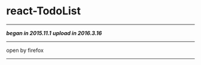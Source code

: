 # react-TodoList  
************************************
*****began in 2015.11.1*****   *****upload in 2016.3.16*****  
*************************************  
open by firefox  
**********************************
